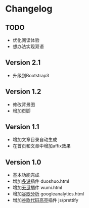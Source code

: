 # Changelog
## TODO
- 优化阅读体验
- 想办法实现双语

## Version 2.1
- 升级到Bootstrap3

## Version 1.2
- 修改背景图
- 增加页脚

## Version 1.1
- 增加文章目录自动生成
- 在首页和文章中增加affix效果

## Version 1.0
- 基本功能完成
- 增加[多说](www.duoshuo.com)插件 duoshuo.html 
- 增加[无觅](http://www.wumii.com/widget/relatedItems)插件 wumi.html
- 增加[谷歌分析](https://www.google.com/analytics) googleanalytics.html
- 增加[谷歌代码高亮](https://code.google.com/p/google-code-prettify/)插件 js/prettify
